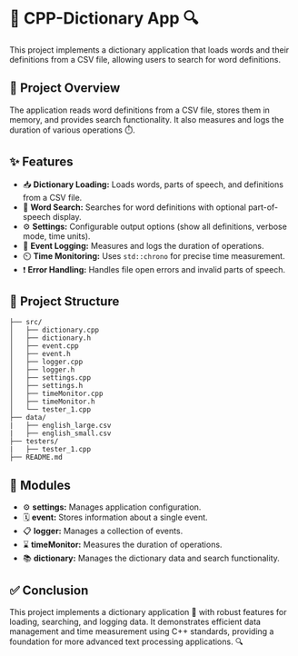 # 📖 CPP-Dictionary App 🔍

This project implements a dictionary application that loads words and their definitions from a CSV file, allowing users to search for word definitions.

## 🧠 Project Overview

The application reads word definitions from a CSV file, stores them in memory, and provides search functionality. It also measures and logs the duration of various operations ⏱️.

## ✨ Features

- 📥 **Dictionary Loading:** Loads words, parts of speech, and definitions from a CSV file.
- 🔎 **Word Search:** Searches for word definitions with optional part-of-speech display.
- ⚙️ **Settings:** Configurable output options (show all definitions, verbose mode, time units).
- 🧾 **Event Logging:** Measures and logs the duration of operations.
- ⏲️ **Time Monitoring:** Uses `std::chrono` for precise time measurement.
- ❗ **Error Handling:** Handles file open errors and invalid parts of speech.

## 📁 Project Structure

```
├── src/
│   ├── dictionary.cpp
│   ├── dictionary.h
│   ├── event.cpp
│   ├── event.h
│   ├── logger.cpp
│   ├── logger.h
│   ├── settings.cpp
│   ├── settings.h
│   ├── timeMonitor.cpp
│   ├── timeMonitor.h
│   └── tester_1.cpp     
├── data/
|   ├── english_large.csv
|   ├── english_small.csv
├── testers/
|   ├── tester_1.cpp
├── README.md

```


## 🧩 Modules

- ⚙️ **settings:** Manages application configuration.
- 🗓️ **event:** Stores information about a single event.
- 📋 **logger:** Manages a collection of events.
- ⌛ **timeMonitor:** Measures the duration of operations.
- 📚 **dictionary:** Manages the dictionary data and search functionality.

## ✅ Conclusion

This project implements a dictionary application 📖 with robust features for loading, searching, and logging data. It demonstrates efficient data management and time measurement using C++ standards, providing a foundation for more advanced text processing applications. 🔍

